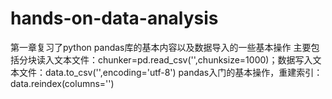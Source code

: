# hands-on-data-analysis
第一章复习了python pandas库的基本内容以及数据导入的一些基本操作
主要包括分块读入文本文件：chunker=pd.read_csv('',chunksize=1000)；数据写入文本文件：data.to_csv('',encoding='utf-8')
pandas入门的基本操作，重建索引：data.reindex(columns='')
